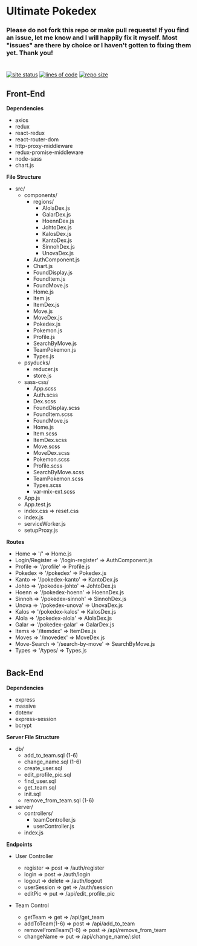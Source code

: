 # Ultimate Pokedex

### Please do not fork this repo or make pull requests! If you find an issue, let me know and I will happily fix it myself. Most "issues" are there by choice or I haven't gotten to fixing them yet. Thank you!

#

[![site status](https://img.shields.io/website?down_color=critical&down_message=offline&up_color=success&up_message=online&url=https%3A%2F%2Ftheultimatepokedex.xyz)](https://img.shields.io/website?down_color=critical&down_message=offline&up_color=success&up_message=online&url=https%3A%2F%2Ftheultimatepokedex.xyz)
[![lines of code](https://img.shields.io/tokei/lines/github/jorovernier/ultimate-pokedex?color=ff69b4)](https://img.shields.io/tokei/lines/github/jorovernier/ultimate-pokedex?color=ff69b4)
[![repo size](https://img.shields.io/github/repo-size/jorovernier/ultimate-pokedex?color=blueviolet)](https://img.shields.io/github/repo-size/jorovernier/ultimate-pokedex?color=blueviolet)

## Front-End

**Dependencies**
- axios
- redux
- react-redux
- react-router-dom
- http-proxy-middleware
- redux-promise-middleware
- node-sass
- chart.js

**File Structure**
- src/
    - components/
        - regions/
            - AlolaDex.js
            - GalarDex.js
            - HoennDex.js
            - JohtoDex.js
            - KalosDex.js
            - KantoDex.js
            - SinnohDex.js
            - UnovaDex.js
        - AuthComponent.js
        - Chart.js
        - FoundDisplay.js
        - FoundItem.js
        - FoundMove.js
        - Home.js
        - Item.js
        - ItemDex.js
        - Move.js
        - MoveDex.js
        - Pokedex.js
        - Pokemon.js
        - Profile.js
        - SearchByMove.js
        - TeamPokemon.js
        - Types.js
    - psyducks/
        - reducer.js
        - store.js
    - sass-css/
        - App.scss
        - Auth.scss
        - Dex.scss
        - FoundDisplay.scss
        - FoundItem.scss
        - FoundMove.js
        - Home.js
        - Item.scss
        - ItemDex.scss
        - Move.scss
        - MoveDex.scss
        - Pokemon.scss
        - Profile.scss
        - SearchByMove.scss
        - TeamPokemon.scss
        - Types.scss
        - var-mix-ext.scss
    - App.js
    - App.test.js
    - index.css => reset.css
    - index.js
    - serviceWorker.js
    - setupProxy.js

**Routes**
- Home => '/' => Home.js
- Login/Register => '/login-register' => AuthComponent.js
- Profile => '/profile' => Profile.js
- Pokedex => '/pokedex' => Pokedex.js
- Kanto => '/pokedex-kanto' => KantoDex.js
- Johto => '/pokedex-johto' => JohtoDex.js
- Hoenn => '/pokedex-hoenn' => HoennDex.js
- Sinnoh => '/pokedex-sinnoh' => SinnohDex.js
- Unova => '/pokedex-unova' => UnovaDex.js
- Kalos => '/pokedex-kalos' => KalosDex.js
- Alola => '/pokedex-alola' => AlolaDex.js
- Galar => '/pokedex-galar' => GalarDex.js
- Items => '/itemdex' => ItemDex.js
- Moves => '/movedex' => MoveDex.js
- Move-Search => '/search-by-move' => SearchByMove.js
- Types => '/types/ => Types.js

#
## Back-End

**Dependencies**
- express
- massive
- dotenv
- express-session
- bcrypt

**Server File Structure**
- db/
    - add_to_team.sql (1-6)
    - change_name.sql (1-6)
    - create_user.sql
    - edit_profile_pic.sql
    - find_user.sql
    - get_team.sql
    - init.sql
    - remove_from_team.sql (1-6)
- server/
    - controllers/
        - teamController.js
        - userController.js
    - index.js

**Endpoints**
- User Controller
    - register => post => /auth/register
    - login => post => /auth/login
    - logout => delete => /auth/logout
    - userSession => get => /auth/session
    - editPic => put => /api/edit_profile_pic

- Team Control
    - getTeam => get => /api/get_team
    - addToTeam(1-6) => post => /api/add_to_team
    - removeFromTeam(1-6) => post => /api/remove_from_team
    - changeName => put => /api/change_name/:slot

<!-- 
#
## Database

**Tables**

- User
```sql
CREATE TABLE users (
    user_id SERIAL PRIMARY KEY,
    username TEXT UNIQUE NOT NULL,
    password TEXT NOT NULL,
    email TEXT UNIQUE NOT NULL,
    img_url TEXT
);
```

- Pokemon Team
```sql
CREATE TABLE team (
    team_id SERIAL PRIMARY KEY,
    p1 INTEGER,
    p1_name VARCHAR(12),
    p2 INTEGER,
    p2_name VARCHAR(12),
    p3 INTEGER,
    p3_name VARCHAR(12),
    p4 INTEGER,
    p4_name VARCHAR(12),
    p5 INTEGER,
    p5_name VARCHAR(12),
    p6 INTEGER,
    p6_name VARCHAR(12),
    user_id INTEGER REFERENCES users(user_id)
);
``` -->